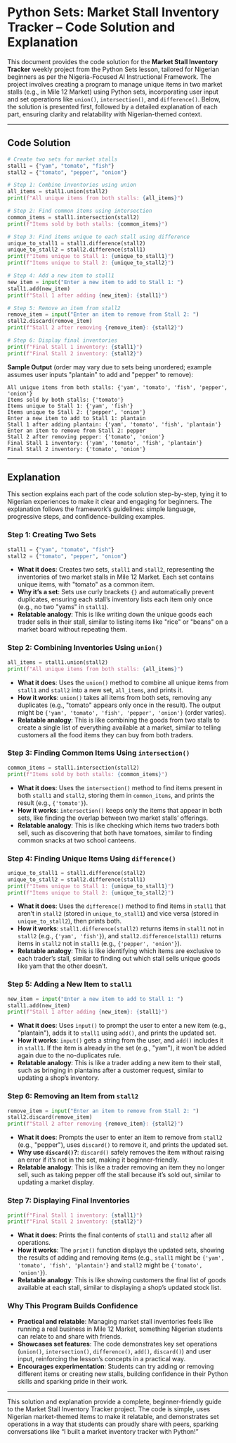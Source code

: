 # **Python Sets: Market Stall Inventory Tracker – Code Solution and Explanation**

This document provides the code solution for the **Market Stall Inventory Tracker** weekly project from the Python Sets lesson, tailored for Nigerian beginners as per the Nigeria-Focused AI Instructional Framework. The project involves creating a program to manage unique items in two market stalls (e.g., in Mile 12 Market) using Python sets, incorporating user input and set operations like `union()`, `intersection()`, and `difference()`. Below, the solution is presented first, followed by a detailed explanation of each part, ensuring clarity and relatability with Nigerian-themed context.

---

## **Code Solution**

```python
# Create two sets for market stalls
stall1 = {"yam", "tomato", "fish"}
stall2 = {"tomato", "pepper", "onion"}

# Step 1: Combine inventories using union
all_items = stall1.union(stall2)
print(f"All unique items from both stalls: {all_items}")

# Step 2: Find common items using intersection
common_items = stall1.intersection(stall2)
print(f"Items sold by both stalls: {common_items}")

# Step 3: Find items unique to each stall using difference
unique_to_stall1 = stall1.difference(stall2)
unique_to_stall2 = stall2.difference(stall1)
print(f"Items unique to Stall 1: {unique_to_stall1}")
print(f"Items unique to Stall 2: {unique_to_stall2}")

# Step 4: Add a new item to stall1
new_item = input("Enter a new item to add to Stall 1: ")
stall1.add(new_item)
print(f"Stall 1 after adding {new_item}: {stall1}")

# Step 5: Remove an item from stall2
remove_item = input("Enter an item to remove from Stall 2: ")
stall2.discard(remove_item)
print(f"Stall 2 after removing {remove_item}: {stall2}")

# Step 6: Display final inventories
print(f"Final Stall 1 inventory: {stall1}")
print(f"Final Stall 2 inventory: {stall2}")
```

**Sample Output** (order may vary due to sets being unordered; example assumes user inputs "plantain" to add and "pepper" to remove):
```
All unique items from both stalls: {'yam', 'tomato', 'fish', 'pepper', 'onion'}
Items sold by both stalls: {'tomato'}
Items unique to Stall 1: {'yam', 'fish'}
Items unique to Stall 2: {'pepper', 'onion'}
Enter a new item to add to Stall 1: plantain
Stall 1 after adding plantain: {'yam', 'tomato', 'fish', 'plantain'}
Enter an item to remove from Stall 2: pepper
Stall 2 after removing pepper: {'tomato', 'onion'}
Final Stall 1 inventory: {'yam', 'tomato', 'fish', 'plantain'}
Final Stall 2 inventory: {'tomato', 'onion'}
```

---

## **Explanation**

This section explains each part of the code solution step-by-step, tying it to Nigerian experiences to make it clear and engaging for beginners. The explanation follows the framework’s guidelines: simple language, progressive steps, and confidence-building examples.

### **Step 1: Creating Two Sets**
```python
stall1 = {"yam", "tomato", "fish"}
stall2 = {"tomato", "pepper", "onion"}
```
- **What it does**: Creates two sets, `stall1` and `stall2`, representing the inventories of two market stalls in Mile 12 Market. Each set contains unique items, with "tomato" as a common item.
- **Why it’s a set**: Sets use curly brackets `{}` and automatically prevent duplicates, ensuring each stall’s inventory lists each item only once (e.g., no two "yams" in `stall1`).
- **Relatable analogy**: This is like writing down the unique goods each trader sells in their stall, similar to listing items like "rice" or "beans" on a market board without repeating them.

### **Step 2: Combining Inventories Using `union()`**
```python
all_items = stall1.union(stall2)
print(f"All unique items from both stalls: {all_items}")
```
- **What it does**: Uses the `union()` method to combine all unique items from `stall1` and `stall2` into a new set, `all_items`, and prints it.
- **How it works**: `union()` takes all items from both sets, removing any duplicates (e.g., "tomato" appears only once in the result). The output might be `{'yam', 'tomato', 'fish', 'pepper', 'onion'}` (order varies).
- **Relatable analogy**: This is like combining the goods from two stalls to create a single list of everything available at a market, similar to telling customers all the food items they can buy from both traders.

### **Step 3: Finding Common Items Using `intersection()`**
```python
common_items = stall1.intersection(stall2)
print(f"Items sold by both stalls: {common_items}")
```
- **What it does**: Uses the `intersection()` method to find items present in both `stall1` and `stall2`, storing them in `common_items`, and prints the result (e.g., `{'tomato'}`).
- **How it works**: `intersection()` keeps only the items that appear in both sets, like finding the overlap between two market stalls’ offerings.
- **Relatable analogy**: This is like checking which items two traders both sell, such as discovering that both have tomatoes, similar to finding common snacks at two school canteens.

### **Step 4: Finding Unique Items Using `difference()`**
```python
unique_to_stall1 = stall1.difference(stall2)
unique_to_stall2 = stall2.difference(stall1)
print(f"Items unique to Stall 1: {unique_to_stall1}")
print(f"Items unique to Stall 2: {unique_to_stall2}")
```
- **What it does**: Uses the `difference()` method to find items in `stall1` that aren’t in `stall2` (stored in `unique_to_stall1`) and vice versa (stored in `unique_to_stall2`), then prints both.
- **How it works**: `stall1.difference(stall2)` returns items in `stall1` not in `stall2` (e.g., `{'yam', 'fish'}`), and `stall2.difference(stall1)` returns items in `stall2` not in `stall1` (e.g., `{'pepper', 'onion'}`).
- **Relatable analogy**: This is like identifying which items are exclusive to each trader’s stall, similar to finding out which stall sells unique goods like yam that the other doesn’t.

### **Step 5: Adding a New Item to `stall1`**
```python
new_item = input("Enter a new item to add to Stall 1: ")
stall1.add(new_item)
print(f"Stall 1 after adding {new_item}: {stall1}")
```
- **What it does**: Uses `input()` to prompt the user to enter a new item (e.g., "plantain"), adds it to `stall1` using `add()`, and prints the updated set.
- **How it works**: `input()` gets a string from the user, and `add()` includes it in `stall1`. If the item is already in the set (e.g., "yam"), it won’t be added again due to the no-duplicates rule.
- **Relatable analogy**: This is like a trader adding a new item to their stall, such as bringing in plantains after a customer request, similar to updating a shop’s inventory.

### **Step 6: Removing an Item from `stall2`**
```python
remove_item = input("Enter an item to remove from Stall 2: ")
stall2.discard(remove_item)
print(f"Stall 2 after removing {remove_item}: {stall2}")
```
- **What it does**: Prompts the user to enter an item to remove from `stall2` (e.g., "pepper"), uses `discard()` to remove it, and prints the updated set.
- **Why use `discard()`?**: `discard()` safely removes the item without raising an error if it’s not in the set, making it beginner-friendly.
- **Relatable analogy**: This is like a trader removing an item they no longer sell, such as taking pepper off the stall because it’s sold out, similar to updating a market display.

### **Step 7: Displaying Final Inventories**
```python
print(f"Final Stall 1 inventory: {stall1}")
print(f"Final Stall 2 inventory: {stall2}")
```
- **What it does**: Prints the final contents of `stall1` and `stall2` after all operations.
- **How it works**: The `print()` function displays the updated sets, showing the results of adding and removing items (e.g., `stall1` might be `{'yam', 'tomato', 'fish', 'plantain'}` and `stall2` might be `{'tomato', 'onion'}`).
- **Relatable analogy**: This is like showing customers the final list of goods available at each stall, similar to displaying a shop’s updated stock list.

### **Why This Program Builds Confidence**
- **Practical and relatable**: Managing market stall inventories feels like running a real business in Mile 12 Market, something Nigerian students can relate to and share with friends.
- **Showcases set features**: The code demonstrates key set operations (`union()`, `intersection()`, `difference()`, `add()`, `discard()`) and user input, reinforcing the lesson’s concepts in a practical way.
- **Encourages experimentation**: Students can try adding or removing different items or creating new stalls, building confidence in their Python skills and sparking pride in their work.

---

This solution and explanation provide a complete, beginner-friendly guide to the Market Stall Inventory Tracker project. The code is simple, uses Nigerian market-themed items to make it relatable, and demonstrates set operations in a way that students can proudly share with peers, sparking conversations like “I built a market inventory tracker with Python!”